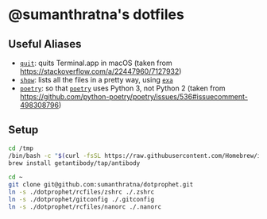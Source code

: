 # @sumanthratna's dotfiles

## Useful Aliases
- [`quit`](./aliases/quit): quits Terminal.app in macOS (taken from https://stackoverflow.com/a/22447960/7127932)
- [`show`](./aliases/show): lists all the files in a pretty way, using [`exa`](https://the.exa.website/)
- [`poetry`](./aliases/poetry): so that [`poetry`](https://python-poetry.org/) uses Python 3, not Python 2 (taken from https://github.com/python-poetry/poetry/issues/536#issuecomment-498308796)

## Setup
```zsh
cd /tmp
/bin/bash -c "$(curl -fsSL https://raw.githubusercontent.com/Homebrew/install/master/install.sh)"
brew install getantibody/tap/antibody

cd ~
git clone git@github.com:sumanthratna/dotprophet.git
ln -s ./dotprophet/rcfiles/zshrc ./.zshrc
ln -s ./dotprophet/gitconfig ./.gitconfig
ln -s ./dotprophet/rcfiles/nanorc ./.nanorc
```
